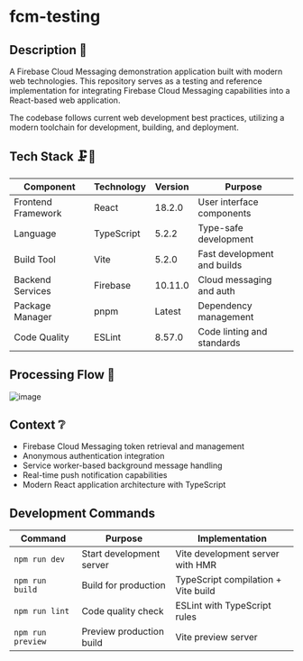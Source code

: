 # fcm-testing
## Description 📝
A Firebase Cloud Messaging demonstration application built with modern web technologies. 
This repository serves as a testing and reference implementation for integrating Firebase Cloud Messaging capabilities into a React-based web application.

The codebase follows current web development best practices, utilizing a modern toolchain for development, building, and deployment.

## Tech Stack 🗜️🔧
| Component          | Technology | Version | Purpose                     |
| ------------------ | ---------- | ------- | --------------------------- |
| Frontend Framework | React      | 18.2.0  | User interface components   |
| Language           | TypeScript | 5.2.2   | Type-safe development       |
| Build Tool         | Vite       | 5.2.0   | Fast development and builds |
| Backend Services   | Firebase   | 10.11.0 | Cloud messaging and auth    |
| Package Manager    | pnpm       | Latest  | Dependency management       |
| Code Quality       | ESLint     | 8.57.0  | Code linting and standards  |

## Processing Flow 🔄
![image](https://github.com/user-attachments/assets/75649b1f-2a36-4168-ab8d-cc773e468e1c)

## Context ❔
- Firebase Cloud Messaging token retrieval and management
- Anonymous authentication integration
- Service worker-based background message handling
- Real-time push notification capabilities
- Modern React application architecture with TypeScript

## Development Commands
| Command         | Purpose                  | Implementation                      |
| --------------- | ------------------------ | ----------------------------------- |
| `npm run dev`     | Start development server | Vite development server with HMR    |
| `npm run build`   | Build for production     | TypeScript compilation + Vite build |
| `npm run lint`    | Code quality check       | ESLint with TypeScript rules        |
| `npm run preview` | Preview production build | Vite preview server                 |
